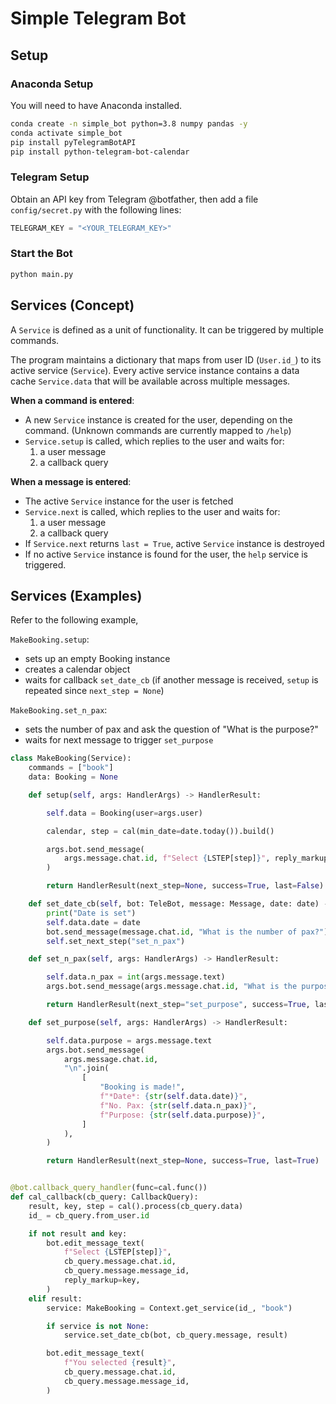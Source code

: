 # Simple Telegram Bot

## Setup

### Anaconda Setup

You will need to have Anaconda installed.

```bash
conda create -n simple_bot python=3.8 numpy pandas -y
conda activate simple_bot
pip install pyTelegramBotAPI
pip install python-telegram-bot-calendar
```

### Telegram Setup

Obtain an API key from Telegram @botfather, then add a file `config/secret.py` with the following lines:

```python
TELEGRAM_KEY = "<YOUR_TELEGRAM_KEY>"
```

### Start the Bot

```bash
python main.py
```

## Services (Concept)

A `Service` is defined as a unit of functionality. It can be triggered by multiple commands.

The program maintains a dictionary that maps from user ID (`User.id_`) to its active service (`Service`). Every active service instance contains a data cache `Service.data` that will be available across multiple messages.

**When a command is entered**:

- A new `Service` instance is created for the user, depending on the command. (Unknown commands are currently mapped to `/help`)
- `Service.setup` is called, which replies to the user and waits for:
  1.  a user message
  2.  a callback query

**When a message is entered**:

- The active `Service` instance for the user is fetched
- `Service.next` is called, which replies to the user and waits for:
  1.  a user message
  2.  a callback query
- If `Service.next` returns `last = True`, active `Service` instance is destroyed
- If no active `Service` instance is found for the user, the `help` service is triggered.

## Services (Examples)

Refer to the following example,

`MakeBooking.setup`:

- sets up an empty Booking instance
- creates a calendar object
- waits for callback `set_date_cb` (if another message is received, `setup` is repeated since `next_step = None`)

`MakeBooking.set_n_pax`:

- sets the number of pax and ask the question of "What is the purpose?"
- waits for next message to trigger `set_purpose`

```python
class MakeBooking(Service):
    commands = ["book"]
    data: Booking = None

    def setup(self, args: HandlerArgs) -> HandlerResult:

        self.data = Booking(user=args.user)

        calendar, step = cal(min_date=date.today()).build()

        args.bot.send_message(
            args.message.chat.id, f"Select {LSTEP[step]}", reply_markup=calendar
        )

        return HandlerResult(next_step=None, success=True, last=False)

    def set_date_cb(self, bot: TeleBot, message: Message, date: date) -> None:
        print("Date is set")
        self.data.date = date
        bot.send_message(message.chat.id, "What is the number of pax?")
        self.set_next_step("set_n_pax")

    def set_n_pax(self, args: HandlerArgs) -> HandlerResult:

        self.data.n_pax = int(args.message.text)
        args.bot.send_message(args.message.chat.id, "What is the purpose?")

        return HandlerResult(next_step="set_purpose", success=True, last=False)

    def set_purpose(self, args: HandlerArgs) -> HandlerResult:

        self.data.purpose = args.message.text
        args.bot.send_message(
            args.message.chat.id,
            "\n".join(
                [
                    "Booking is made!",
                    f"*Date*: {str(self.data.date)}",
                    f"No. Pax: {str(self.data.n_pax)}",
                    f"Purpose: {str(self.data.purpose)}",
                ]
            ),
        )

        return HandlerResult(next_step=None, success=True, last=True)


@bot.callback_query_handler(func=cal.func())
def cal_callback(cb_query: CallbackQuery):
    result, key, step = cal().process(cb_query.data)
    id_ = cb_query.from_user.id

    if not result and key:
        bot.edit_message_text(
            f"Select {LSTEP[step]}",
            cb_query.message.chat.id,
            cb_query.message.message_id,
            reply_markup=key,
        )
    elif result:
        service: MakeBooking = Context.get_service(id_, "book")

        if service is not None:
            service.set_date_cb(bot, cb_query.message, result)

        bot.edit_message_text(
            f"You selected {result}",
            cb_query.message.chat.id,
            cb_query.message.message_id,
        )
```
